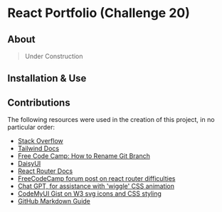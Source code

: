 # React Portfolio (Challenge 20)

## About

> Under Construction

## Installation & Use

## Contributions

The following resources were used in the creation of this project, in no particular order:

* [Stack Overflow](https://stackoverflow.com/questions/70577297/tailwind-class-is-not-working-after-installed)
* [Tailwind Docs](https://tailwindcss.com/docs/guides/create-react-app)
* [Free Code Camp: How to Rename Git Branch](https://www.freecodecamp.org/news/git-rename-branch-how-to-change-a-local-branch-name/)
* [DaisyUI](https://daisyui.com/)
* [React Router Docs](https://reactrouter.com/en/main/start/overview)
* [FreeCodeCamp forum post on react router difficulties](https://forum.freecodecamp.org/t/why-is-my-react-router-not-working/257114)
* [Chat GPT, for assistance with 'wiggle' CSS animation](https://chat.openai.com/)
* [CodeMyUI Gist on W3 svg icons and CSS styling](https://gist.github.com/CodeMyUI/0d52aa4075d25177df0281ac8a5e51f2)
* [GitHub Markdown Guide](https://docs.github.com/en/get-started/writing-on-github/getting-started-with-writing-and-formatting-on-github/basic-writing-and-formatting-syntax)
